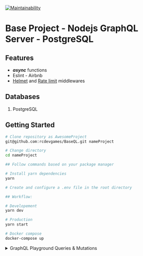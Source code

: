 [![Maintainability](https://api.codeclimate.com/v1/badges/c032a516c90d1ec7dd89/maintainability)](https://codeclimate.com/github/JorgeCeja/graphql-yoga-database/maintainability)
# Base Project - Nodejs GraphQL Server - PostgreSQL

## Features
- ___async___ functions
- Eslint - Airbnb
- [Helmet](https://github.com/helmetjs/helmet) and [Rate limit](https://github.com/nfriedly/express-rate-limit) middlewares

## Databases

1. PostgreSQL

## Getting Started

```bash
# Clone repository as AwesomeProject
git@github.com:rcdevgames/BaseQL.git nameProject

# Change directory
cd nameProject

## Follow commands based on your package manager

# Install yarn dependencies 
yarn

# Create and configure a .env file in the root directory

## Workflow:

# Developement
yarn dev

# Production
yarn start

# Docker compose
docker-compose up
```

<details>
<summary>GraphQL Playground Queries & Mutations</summary>

## Mutations

Initialize
```
mutation {
  initialize(
    data: {
      code: "T12345",
      imei: "q1w2w3e3r4r4t5t5y6y6y6u7u7i8i"
    }
  ) {
    token,
    user {
      code, 
      imei
    }
  }
}
```

##  Queries

Get User
```
query {
  user(
    userId: "1"
  ) {
    user
  }
}

#HTTP HEADERS
{
  "Authorization": "Bearer __TOKEN__"
}
```

Get All Todos
```
query {
  users {
    user
  }
}

#HTTP HEADERS
{
  "Authorization": "Bearer __TOKEN__"
}
```
</details>